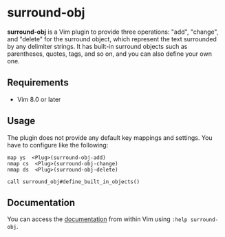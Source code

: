 # surround-obj

**surround-obj** is a Vim plugin to provide three operations: "add", "change", and "delete" for the surround object, which represent the text surrounded by any delimiter strings. It has built-in surround objects such as parentheses, quotes, tags, and so on, and you can also define your own one.

## Requirements

- Vim 8.0 or later

## Usage

The plugin does not provide any default key mappings and settings. You have to configure like the following:

```vim
map ys  <Plug>(surround-obj-add)
nmap cs  <Plug>(surround-obj-change)
nmap ds  <Plug>(surround-obj-delete)

call surround_obj#define_built_in_objects()
```

## Documentation

You can access the [documentation](https://github.com/emonkak/vim-surround-obj/blob/master/doc/surround-obj.txt) from within Vim using `:help surround-obj`.
